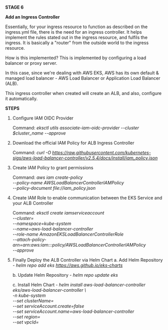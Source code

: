 **STAGE 6**

**Add an Ingress Controller**

Essentially, for your ingress resource to function as described on the ingress.yml file, there is the need for an ingress controller.
It helps implement the rules stated out in the ingress resource, and fulfils the ingress. It is basically a "router" from the outside world to the ingress resource.

How is this implemented? This is implemented by configuring a load balancer or proxy server.

In this case, since we're dealing with AWS EKS, AWS has its own default & managed load balancer - AWS Load Balancer or Application Load Balancer (ALB).

This ingress controller when created will create an ALB, and also, configure it automatically.

**STEPS**
1. Configure IAM OIDC Provider

   Command: _eksctl utils associate-iam-oidc-provider --cluster $cluster_name --approve_

3. Download the official IAM Policy for ALB Ingress Controller

    Command: _curl -O https://raw.githubusercontent.com/kubernetes-sigs/aws-load-balancer-controller/v2.5.4/docs/install/iam_policy.json_

4. Create IAM Policy to grant permissions

   Command: _aws iam create-policy \
    --policy-name AWSLoadBalancerControllerIAMPolicy \
    --policy-document file://iam_policy.json_

6. Create IAM Role to enable communication between the EKS Service and your ALB Controller

   Command: _eksctl create iamserviceaccount \
  --cluster=<your-cluster-name> \
  --namespace=kube-system \
  --name=aws-load-balancer-controller \
  --role-name AmazonEKSLoadBalancerControllerRole \
  --attach-policy-arn=arn:aws:iam::<your-aws-account-id>:policy/AWSLoadBalancerControllerIAMPolicy \
  --approve_

8. Finally Deploy the ALB Controller via Helm Chart
   a. Add Helm Repository - _helm repo add eks https://aws.github.io/eks-charts_
   
   b. Update Helm Repository - _helm repo update eks_
   
   c. Install Helm Chart - _helm install aws-load-balancer-controller eks/aws-load-balancer-controller \            
  -n kube-system \
  --set clusterName=<your-cluster-name> \
  --set serviceAccount.create=false \
  --set serviceAccount.name=aws-load-balancer-controller \
  --set region=<region> \
  --set vpcId=<your-vpc-id>_
